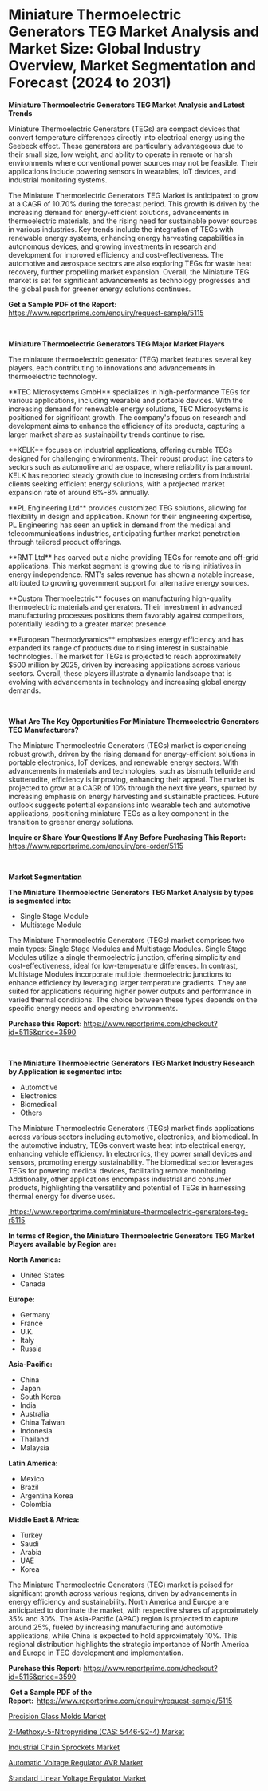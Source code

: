 <p><h1>Miniature Thermoelectric Generators TEG Market Analysis and Market Size: Global Industry Overview, Market Segmentation and Forecast (2024 to 2031)</h1></p><p><strong>Miniature Thermoelectric Generators TEG Market Analysis and Latest Trends</strong></p>
<p><p>Miniature Thermoelectric Generators (TEGs) are compact devices that convert temperature differences directly into electrical energy using the Seebeck effect. These generators are particularly advantageous due to their small size, low weight, and ability to operate in remote or harsh environments where conventional power sources may not be feasible. Their applications include powering sensors in wearables, IoT devices, and industrial monitoring systems.</p><p>The Miniature Thermoelectric Generators TEG Market is anticipated to grow at a CAGR of 10.70% during the forecast period. This growth is driven by the increasing demand for energy-efficient solutions, advancements in thermoelectric materials, and the rising need for sustainable power sources in various industries. Key trends include the integration of TEGs with renewable energy systems, enhancing energy harvesting capabilities in autonomous devices, and growing investments in research and development for improved efficiency and cost-effectiveness. The automotive and aerospace sectors are also exploring TEGs for waste heat recovery, further propelling market expansion. Overall, the Miniature TEG market is set for significant advancements as technology progresses and the global push for greener energy solutions continues.</p></p>
<p><strong>Get a Sample PDF of the Report:&nbsp;</strong> <a href="https://www.reportprime.com/enquiry/request-sample/5115">https://www.reportprime.com/enquiry/request-sample/5115</a></p>
<p>&nbsp;</p>
<p><strong>Miniature Thermoelectric Generators TEG Major Market Players</strong></p>
<p><p>The miniature thermoelectric generator (TEG) market features several key players, each contributing to innovations and advancements in thermoelectric technology. </p><p>**TEC Microsystems GmbH** specializes in high-performance TEGs for various applications, including wearable and portable devices. With the increasing demand for renewable energy solutions, TEC Microsystems is positioned for significant growth. The company's focus on research and development aims to enhance the efficiency of its products, capturing a larger market share as sustainability trends continue to rise.</p><p>**KELK** focuses on industrial applications, offering durable TEGs designed for challenging environments. Their robust product line caters to sectors such as automotive and aerospace, where reliability is paramount. KELK has reported steady growth due to increasing orders from industrial clients seeking efficient energy solutions, with a projected market expansion rate of around 6%-8% annually.</p><p>**PL Engineering Ltd** provides customized TEG solutions, allowing for flexibility in design and application. Known for their engineering expertise, PL Engineering has seen an uptick in demand from the medical and telecommunications industries, anticipating further market penetration through tailored product offerings.</p><p>**RMT Ltd** has carved out a niche providing TEGs for remote and off-grid applications. This market segment is growing due to rising initiatives in energy independence. RMT’s sales revenue has shown a notable increase, attributed to growing government support for alternative energy sources.</p><p>**Custom Thermoelectric** focuses on manufacturing high-quality thermoelectric materials and generators. Their investment in advanced manufacturing processes positions them favorably against competitors, potentially leading to a greater market presence.</p><p>**European Thermodynamics** emphasizes energy efficiency and has expanded its range of products due to rising interest in sustainable technologies. The market for TEGs is projected to reach approximately $500 million by 2025, driven by increasing applications across various sectors. Overall, these players illustrate a dynamic landscape that is evolving with advancements in technology and increasing global energy demands.</p></p>
<p>&nbsp;</p>
<p><strong>What Are The Key Opportunities For Miniature Thermoelectric Generators TEG Manufacturers?</strong></p>
<p><p>The Miniature Thermoelectric Generators (TEGs) market is experiencing robust growth, driven by the rising demand for energy-efficient solutions in portable electronics, IoT devices, and renewable energy sectors. With advancements in materials and technologies, such as bismuth telluride and skutterudite, efficiency is improving, enhancing their appeal. The market is projected to grow at a CAGR of 10% through the next five years, spurred by increasing emphasis on energy harvesting and sustainable practices. Future outlook suggests potential expansions into wearable tech and automotive applications, positioning miniature TEGs as a key component in the transition to greener energy solutions.</p></p>
<p><strong>Inquire or Share Your Questions If Any Before Purchasing This Report:</strong> <a href="https://www.reportprime.com/enquiry/pre-order/5115">https://www.reportprime.com/enquiry/pre-order/5115</a></p>
<p>&nbsp;</p>
<p><strong>Market Segmentation</strong></p>
<p><strong>The Miniature Thermoelectric Generators TEG Market Analysis by types is segmented into:</strong></p>
<p><ul><li>Single Stage Module</li><li>Multistage Module</li></ul></p>
<p><p>The Miniature Thermoelectric Generators (TEGs) market comprises two main types: Single Stage Modules and Multistage Modules. Single Stage Modules utilize a single thermoelectric junction, offering simplicity and cost-effectiveness, ideal for low-temperature differences. In contrast, Multistage Modules incorporate multiple thermoelectric junctions to enhance efficiency by leveraging larger temperature gradients. They are suited for applications requiring higher power outputs and performance in varied thermal conditions. The choice between these types depends on the specific energy needs and operating environments.</p></p>
<p><strong>Purchase this Report:&nbsp;</strong><a href="https://www.reportprime.com/checkout?id=5115&price=3590">https://www.reportprime.com/checkout?id=5115&price=3590</a></p>
<p>&nbsp;</p>
<p><strong>The Miniature Thermoelectric Generators TEG Market Industry Research by Application is segmented into:</strong></p>
<p><ul><li>Automotive</li><li>Electronics</li><li>Biomedical</li><li>Others</li></ul></p>
<p><p>The Miniature Thermoelectric Generators (TEGs) market finds applications across various sectors including automotive, electronics, and biomedical. In the automotive industry, TEGs convert waste heat into electrical energy, enhancing vehicle efficiency. In electronics, they power small devices and sensors, promoting energy sustainability. The biomedical sector leverages TEGs for powering medical devices, facilitating remote monitoring. Additionally, other applications encompass industrial and consumer products, highlighting the versatility and potential of TEGs in harnessing thermal energy for diverse uses.</p></p>
<p><a href="https://www.reportprime.com/miniature-thermoelectric-generators-teg-r5115">&nbsp;https://www.reportprime.com/miniature-thermoelectric-generators-teg-r5115</a></p>
<p><strong>In terms of Region, the Miniature Thermoelectric Generators TEG Market Players available by Region are:</strong></p>
<p>
    <p> <strong> North America: </strong>
        <ul>
            <li>United States</li>
            <li>Canada</li>
        </ul>
        </p> 
    <p> <strong> Europe: </strong>
        <ul>
            <li>Germany</li>
            <li>France</li>
            <li>U.K.</li>
            <li>Italy</li>
            <li>Russia</li>
        </ul>
        </p> 
    <p> <strong> Asia-Pacific: </strong>
        <ul>
            <li>China</li>
            <li>Japan</li>
            <li>South Korea</li>
            <li>India</li>
            <li>Australia</li>
            <li>China Taiwan</li>
            <li>Indonesia</li>
            <li>Thailand</li>
            <li>Malaysia</li>
        </ul>
        </p> 
    <p> <strong> Latin America: </strong>
        <ul>
            <li>Mexico</li>
            <li>Brazil</li>
            <li>Argentina Korea</li>
            <li>Colombia</li>
        </ul>
        </p> 
    <p> <strong> Middle East & Africa: </strong>
        <ul>
            <li>Turkey</li>
            <li>Saudi</li>
            <li>Arabia</li>
            <li>UAE</li>
            <li>Korea</li>
        </ul>
    </p>
    </p>
<p><p>The Miniature Thermoelectric Generators (TEG) market is poised for significant growth across various regions, driven by advancements in energy efficiency and sustainability. North America and Europe are anticipated to dominate the market, with respective shares of approximately 35% and 30%. The Asia-Pacific (APAC) region is projected to capture around 25%, fueled by increasing manufacturing and automotive applications, while China is expected to hold approximately 10%. This regional distribution highlights the strategic importance of North America and Europe in TEG development and implementation.</p></p>
<p><strong>Purchase this Report: </strong><a href="https://www.reportprime.com/checkout?id=5115&price=3590">https://www.reportprime.com/checkout?id=5115&price=3590</a></p>
<p>&nbsp;<strong>Get a Sample PDF of the Report:&nbsp;&nbsp;</strong><a href="https://www.reportprime.com/enquiry/request-sample/5115">https://www.reportprime.com/enquiry/request-sample/5115</a></p>
<p><strong></strong></p>
<p><p><a href="https://issuu.com/reportprime-2/docs/precision-glass-molds-market-size-2_4f4e4ca1781427">Precision Glass Molds Market</a></p><p><a href="https://issuu.com/reportprime-2/docs/2-methoxy-5-nitropyridine-cas-5446-_ff411eae1585f3">2-Methoxy-5-Nitropyridine (CAS: 5446-92-4) Market</a></p><p><a href="https://www.linkedin.com/pulse/how-regional-global-trends-shaping-industrial-chain-sprockets-market-qtdme?trackingId=WUPcWDIjTWaaZMxxecouXw%3D%3D">Industrial Chain Sprockets Market</a></p><p><a href="https://github.com/RunaHaque64/Market-Research-Report-List-1/blob/main/automatic-voltage-regulator-avr-market.md">Automatic Voltage Regulator AVR Market</a></p><p><a href="https://github.com/CarolynWatkins697/Market-Research-Report-List-1/blob/main/standard-linear-voltage-regulator-market.md">Standard Linear Voltage Regulator Market</a></p></p>